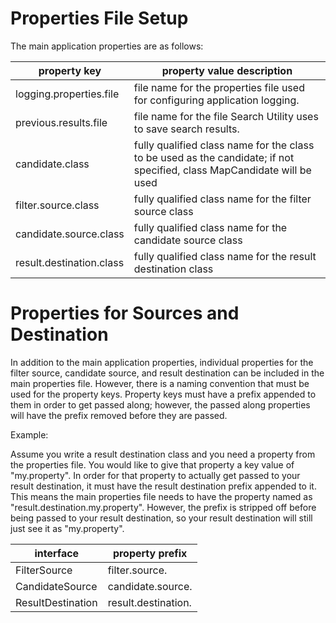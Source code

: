 # Properties File Setup

The main application properties are as follows:

| property key | property value description |
| --- | --- |
| logging.properties.file | file name for the properties file used for configuring application logging. |
| previous.results.file | file name for the file Search Utility uses to save search results. |
| candidate.class | fully qualified class name for the class to be used as the candidate; if not specified, class MapCandidate will be used |
| filter.source.class | fully qualified class name for the filter source class |
| candidate.source.class | fully qualified class name for the candidate source class |
| result.destination.class | fully qualified class name for the result destination class |

# Properties for Sources and Destination

In addition to the main application properties, individual properties for the filter source, candidate source, and result destination can be included in the main properties file.  However, there is a naming convention that must be used for the property keys.  Property keys must have a prefix appended to them in order to get passed along; however, the passed along properties will have the prefix removed before they are passed.  

Example:

Assume you write a result destination class and you need a property from the properties file.  You would like to give that property a key value of "my.property".  In order for that property to actually get passed to your result destination, it must have the result destination prefix appended to it.  This means the main properties file needs to have the property named as "result.destination.my.property".  However, the prefix is stripped off before being passed to your result destination, so your result destination will still just see it as "my.property".

| interface | property prefix |
| --- | --- |
| FilterSource | filter.source. |
| CandidateSource | candidate.source. |
| ResultDestination | result.destination. |

